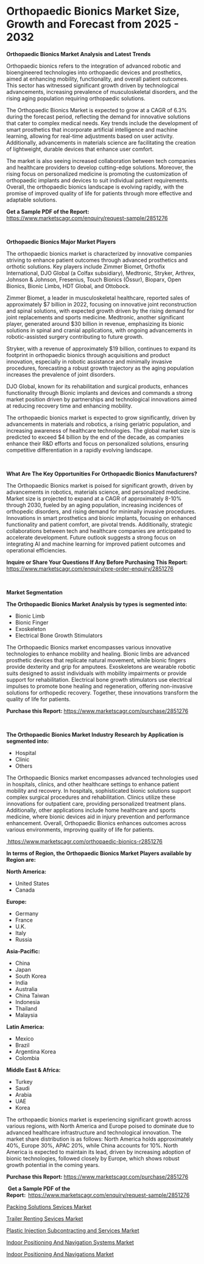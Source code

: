 <p><h1>Orthopaedic Bionics Market Size, Growth and Forecast from 2025 - 2032</h1></p><p><strong>Orthopaedic Bionics Market Analysis and Latest Trends</strong></p>
<p><p>Orthopaedic bionics refers to the integration of advanced robotic and bioengineered technologies into orthopaedic devices and prosthetics, aimed at enhancing mobility, functionality, and overall patient outcomes. This sector has witnessed significant growth driven by technological advancements, increasing prevalence of musculoskeletal disorders, and the rising aging population requiring orthopaedic solutions.</p><p>The Orthopaedic Bionics Market is expected to grow at a CAGR of 6.3% during the forecast period, reflecting the demand for innovative solutions that cater to complex medical needs. Key trends include the development of smart prosthetics that incorporate artificial intelligence and machine learning, allowing for real-time adjustments based on user activity. Additionally, advancements in materials science are facilitating the creation of lightweight, durable devices that enhance user comfort.</p><p>The market is also seeing increased collaboration between tech companies and healthcare providers to develop cutting-edge solutions. Moreover, the rising focus on personalized medicine is promoting the customization of orthopaedic implants and devices to suit individual patient requirements. Overall, the orthopaedic bionics landscape is evolving rapidly, with the promise of improved quality of life for patients through more effective and adaptable solutions.</p></p>
<p><strong>Get a Sample PDF of the Report:&nbsp;</strong> <a href="https://www.marketscagr.com/enquiry/request-sample/2851276?utm_campaign=1902&utm_medium=2&utm_source=Github&utm_content=ia&utm_term=11032025&utm_id=orthopaedic-bionics">https://www.marketscagr.com/enquiry/request-sample/2851276</a></p>
<p>&nbsp;</p>
<p><strong>Orthopaedic Bionics Major Market Players</strong></p>
<p><p>The orthopaedic bionics market is characterized by innovative companies striving to enhance patient outcomes through advanced prosthetics and orthotic solutions. Key players include Zimmer Biomet, Orthofix International, DJO Global (a Colfax subsidiary), Medtronic, Stryker, Arthrex, Johnson & Johnson, Fresenius, Touch Bionics (Össur), Bioparx, Open Bionics, Bionic Limbs, HDT Global, and Ottobock.</p><p>Zimmer Biomet, a leader in musculoskeletal healthcare, reported sales of approximately $7 billion in 2022, focusing on innovative joint reconstruction and spinal solutions, with expected growth driven by the rising demand for joint replacements and sports medicine. Medtronic, another significant player, generated around $30 billion in revenue, emphasizing its bionic solutions in spinal and cranial applications, with ongoing advancements in robotic-assisted surgery contributing to future growth.</p><p>Stryker, with a revenue of approximately $19 billion, continues to expand its footprint in orthopaedic bionics through acquisitions and product innovation, especially in robotic assistance and minimally invasive procedures, forecasting a robust growth trajectory as the aging population increases the prevalence of joint disorders. </p><p>DJO Global, known for its rehabilitation and surgical products, enhances functionality through Bionic implants and devices and commands a strong market position driven by partnerships and technological innovations aimed at reducing recovery time and enhancing mobility.</p><p>The orthopaedic bionics market is expected to grow significantly, driven by advancements in materials and robotics, a rising geriatric population, and increasing awareness of healthcare technologies. The global market size is predicted to exceed $4 billion by the end of the decade, as companies enhance their R&D efforts and focus on personalized solutions, ensuring competitive differentiation in a rapidly evolving landscape.</p></p>
<p>&nbsp;</p>
<p><strong>What Are The Key Opportunities For Orthopaedic Bionics Manufacturers?</strong></p>
<p><p>The Orthopaedic Bionics market is poised for significant growth, driven by advancements in robotics, materials science, and personalized medicine. Market size is projected to expand at a CAGR of approximately 8-10% through 2030, fueled by an aging population, increasing incidences of orthopedic disorders, and rising demand for minimally invasive procedures. Innovations in smart prosthetics and bionic implants, focusing on enhanced functionality and patient comfort, are pivotal trends. Additionally, strategic collaborations between tech and healthcare companies are anticipated to accelerate development. Future outlook suggests a strong focus on integrating AI and machine learning for improved patient outcomes and operational efficiencies.</p></p>
<p><strong>Inquire or Share Your Questions If Any Before Purchasing This Report:</strong> <a href="https://www.marketscagr.com/enquiry/pre-order-enquiry/2851276?utm_campaign=1902&utm_medium=2&utm_source=Github&utm_content=ia&utm_term=11032025&utm_id=orthopaedic-bionics">https://www.marketscagr.com/enquiry/pre-order-enquiry/2851276</a></p>
<p>&nbsp;</p>
<p><strong>Market Segmentation</strong></p>
<p><strong>The Orthopaedic Bionics Market Analysis by types is segmented into:</strong></p>
<p><ul><li> Bionic Limb</li><li>Bionic Finger</li><li>Exoskeleton</li><li>Electrical Bone Growth Stimulators </li></ul></p>
<p><p>The Orthopaedic Bionics market encompasses various innovative technologies to enhance mobility and healing. Bionic limbs are advanced prosthetic devices that replicate natural movement, while bionic fingers provide dexterity and grip for amputees. Exoskeletons are wearable robotic suits designed to assist individuals with mobility impairments or provide support for rehabilitation. Electrical bone growth stimulators use electrical impulses to promote bone healing and regeneration, offering non-invasive solutions for orthopedic recovery. Together, these innovations transform the quality of life for patients.</p></p>
<p><strong>Purchase this Report:&nbsp;</strong><a href="https://www.marketscagr.com/purchase/2851276?utm_campaign=1902&utm_medium=2&utm_source=Github&utm_content=ia&utm_term=11032025&utm_id=orthopaedic-bionics">https://www.marketscagr.com/purchase/2851276</a></p>
<p>&nbsp;</p>
<p><strong>The Orthopaedic Bionics Market Industry Research by Application is segmented into:</strong></p>
<p><ul><li> Hospital</li><li>Clinic</li><li>Others </li></ul></p>
<p><p>The Orthopaedic Bionics market encompasses advanced technologies used in hospitals, clinics, and other healthcare settings to enhance patient mobility and recovery. In hospitals, sophisticated bionic solutions support complex surgical procedures and rehabilitation. Clinics utilize these innovations for outpatient care, providing personalized treatment plans. Additionally, other applications include home healthcare and sports medicine, where bionic devices aid in injury prevention and performance enhancement. Overall, Orthopaedic Bionics enhances outcomes across various environments, improving quality of life for patients.</p></p>
<p><a href="https://www.marketscagr.com/orthopaedic-bionics-r2851276?utm_campaign=1902&utm_medium=2&utm_source=Github&utm_content=ia&utm_term=11032025&utm_id=orthopaedic-bionics">&nbsp;https://www.marketscagr.com/orthopaedic-bionics-r2851276</a></p>
<p><strong>In terms of Region, the Orthopaedic Bionics Market Players available by Region are:</strong></p>
<p>
    <p> <strong> North America: </strong>
        <ul>
            <li>United States</li>
            <li>Canada</li>
        </ul>
        </p> 
    <p> <strong> Europe: </strong>
        <ul>
            <li>Germany</li>
            <li>France</li>
            <li>U.K.</li>
            <li>Italy</li>
            <li>Russia</li>
        </ul>
        </p> 
    <p> <strong> Asia-Pacific: </strong>
        <ul>
            <li>China</li>
            <li>Japan</li>
            <li>South Korea</li>
            <li>India</li>
            <li>Australia</li>
            <li>China Taiwan</li>
            <li>Indonesia</li>
            <li>Thailand</li>
            <li>Malaysia</li>
        </ul>
        </p> 
    <p> <strong> Latin America: </strong>
        <ul>
            <li>Mexico</li>
            <li>Brazil</li>
            <li>Argentina Korea</li>
            <li>Colombia</li>
        </ul>
        </p> 
    <p> <strong> Middle East & Africa: </strong>
        <ul>
            <li>Turkey</li>
            <li>Saudi</li>
            <li>Arabia</li>
            <li>UAE</li>
            <li>Korea</li>
        </ul>
    </p>
    </p>
<p><p>The orthopaedic bionics market is experiencing significant growth across various regions, with North America and Europe poised to dominate due to advanced healthcare infrastructure and technological innovation. The market share distribution is as follows: North America holds approximately 40%, Europe 30%, APAC 20%, while China accounts for 10%. North America is expected to maintain its lead, driven by increasing adoption of bionic technologies, followed closely by Europe, which shows robust growth potential in the coming years.</p></p>
<p><strong>Purchase this Report: </strong><a href="https://www.marketscagr.com/purchase/2851276?utm_campaign=1902&utm_medium=2&utm_source=Github&utm_content=ia&utm_term=11032025&utm_id=orthopaedic-bionics">https://www.marketscagr.com/purchase/2851276</a></p>
<p>&nbsp;<strong>Get a Sample PDF of the Report:&nbsp;&nbsp;</strong><a href="https://www.marketscagr.com/enquiry/request-sample/2851276?utm_campaign=1902&utm_medium=2&utm_source=Github&utm_content=ia&utm_term=11032025&utm_id=orthopaedic-bionics">https://www.marketscagr.com/enquiry/request-sample/2851276</a></p>
<p><strong></strong></p>
<p><p><a href="https://github.com/jemmysolin5k/Market-Research-Report-List-1/blob/main/packing-solutions-sevices-market.md?utm_campaign=1902&utm_medium=2&utm_source=Github&utm_content=ia&utm_term=11032025&utm_id=orthopaedic-bionics">Packing Solutions Sevices Market</a></p><p><a href="https://github.com/sokurgleyde/Market-Research-Report-List-1/blob/main/trailer-renting-sevices-market.md?utm_campaign=1902&utm_medium=2&utm_source=Github&utm_content=ia&utm_term=11032025&utm_id=orthopaedic-bionics">Trailer Renting Sevices Market</a></p><p><a href="https://github.com/kocssequen/Market-Research-Report-List-1/blob/main/plastic-injection-subcontracting-and-services-market.md?utm_campaign=1902&utm_medium=2&utm_source=Github&utm_content=ia&utm_term=11032025&utm_id=orthopaedic-bionics">Plastic Injection Subcontracting and Services Market</a></p><p><a href="https://github.com/aoutefjovene00/Market-Research-Report-List-1/blob/main/indoor-positioning-and-navigation-systems-market.md?utm_campaign=1902&utm_medium=2&utm_source=Github&utm_content=ia&utm_term=11032025&utm_id=orthopaedic-bionics">Indoor Positioning And Navigation Systems Market</a></p><p><a href="https://github.com/chlihakwatsi/Market-Research-Report-List-1/blob/main/indoor-positioning-and-navigations-market.md?utm_campaign=1902&utm_medium=2&utm_source=Github&utm_content=ia&utm_term=11032025&utm_id=orthopaedic-bionics">Indoor Positioning And Navigations Market</a></p></p>